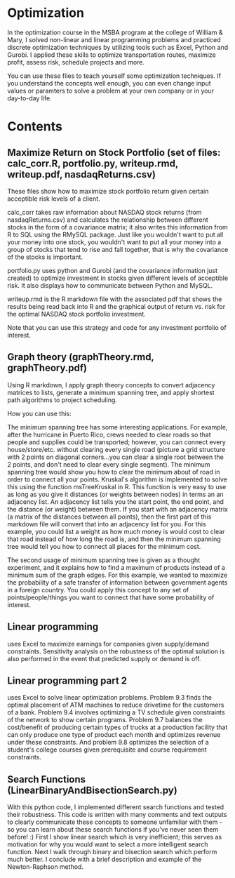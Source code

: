 # Optimization

In the optimization course in the MSBA program at the college of William & Mary, I solved non-linear and linear programming problems and practiced discrete optimization techniques by utilizing tools such as Excel, Python and Gurobi. I applied these skills to optimize transportation routes, maximize profit, assess risk, schedule projects and more.

You can use these files to teach yourself some optimization techniques. If you understand the concepts well enough, you can even change input values or paramters to solve a problem at your own company or in your day-to-day life.

# Contents

## Maximize Return on Stock Portfolio (set of files: calc_corr.R, portfolio.py, writeup.rmd, writeup.pdf, nasdaqReturns.csv)

These files show how to maximize stock portfolio return given certain acceptible risk levels of a client.

calc_corr takes raw information about NASDAQ stock returns (from nasdaqReturns.csv) and calculates the relationship between different stocks in the form of a covariance matrix; it also writes this information from R to SQL using the RMySQL package. Just like you wouldn't want to put all your money into one stock, you wouldn't want to put all your money into a group of stocks that tend to rise and fall together, that is why the covariance of the stocks is important. 

portfolio.py uses python and Gurobi (and the covariance information just created) to optimize investment in stocks given different levels of acceptible risk. It also displays how to communicate between Python and MySQL.

writeup.rmd is the R markdown file with the associated pdf that shows the results being read back into R and the graphical output of return vs. risk for the optimal NASDAQ stock portfolio investment.

Note that you can use this strategy and code for any investment portfolio of interest. 

## Graph theory (graphTheory.rmd, graphTheory.pdf)

Using R markdown, I apply graph theory concepts to convert adjacency matrices to lists, generate a minimum spanning tree, and apply shortest path algorithms to project scheduling. 

How you can use this:

The minimum spanning tree has some interesting applications. For example, after the hurricane in Puerto Rico, crews needed to clear roads so that people and supplies could be transported; however, you can connect every house/store/etc. without clearing every single road (picture a grid structure with 2 points on diagonal corners...you can clear a single root between the 2 points, and don't need to clear every single segment). The minimum spanning tree would show you how to clear the minimum about of road in order to connect all your points. Kruskal's algorithm is implemented to solve this using the function msTreeKruskal in R. This function is very easy to use as long as you give it distances (or weights between nodes) in terms an an adjacency list. An adjacency list tells you the start point, the end point, and the distance (or weight) between them.  If you start with an adjacency matrix (a matrix of the distances between all points), then the first part of this markdown file will convert that into an adjacency list for you. For this example, you could list a weight as how much money is would cost to clear that road instead of how long the road is, and then the minimum spanning tree would tell you how to connect all places for the minimum cost.

The second usage of minimum spanning tree is given as a thought experiment, and it explains how to find a maximum  of products instead of a minimum sum of the graph edges. For this example, we wanted to maximize the probability of a safe transfer of information between government agents in a foreign country. You could apply this concept to any set of points/people/things you want to connect that have some probability of interest. 

## Linear programming
uses Excel to maximize earnings for companies given supply/demand constraints. Sensitivity analysis on the robustness of the optimal solution is also performed in the event that predicted supply or demand is off.

## Linear programming part 2
uses Excel to solve linear optimization problems. Problem 9.3 finds the optimal placement of ATM machines to reduce drivetime for the customers of a bank. Problem 9.4 involves optimizing a TV schedule given constraints of the network to show certain programs. Problem 9.7 balances the cost/benefit of producing certain types of trucks at a production facility that can only produce one type of product each month and optimizes revenue under these constraints. And problem 9.8 optimizes the selection of a student's college courses given prerequisite and course requirement constraints. 

## Search Functions (LinearBinaryAndBisectionSearch.py)

With this python code, I implemented different search functions and tested their robustness. This code is written with many comments and text outputs to clearly communicate these concepts to someone unfamiliar with them - so you can learn about these search functions if you've never seen them before! :) First I show linear search which is very inefficient; this serves as motivation for why you would want to select a more intelligent search function. Next I walk through binary and bisection search which perform much better. I conclude with a brief description and example of the Newton-Raphson method.
